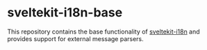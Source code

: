 # sveltekit-i18n-base
This repository contains the base functionality of [sveltekit-i18n](https://github.com/jarda-svoboda/sveltekit-i18n) and provides support for external message parsers.
